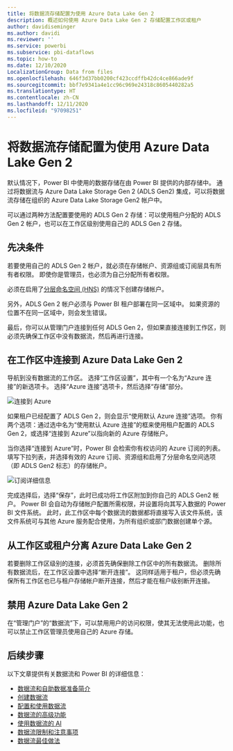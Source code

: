 ```yaml
---
title: 将数据流存储配置为使用 Azure Data Lake Gen 2
description: 概述如何使用 Azure Data Lake Gen 2 存储配置工作区或租户
author: davidiseminger
ms.author: davidi
ms.reviewer: ''
ms.service: powerbi
ms.subservice: pbi-dataflows
ms.topic: how-to
ms.date: 12/10/2020
LocalizationGroup: Data from files
ms.openlocfilehash: 646f3d37bb0200cf423ccdffb42dc4ce866ade9f
ms.sourcegitcommit: bbf7e9341a4e1cc96c969e24318c8605440282a5
ms.translationtype: HT
ms.contentlocale: zh-CN
ms.lasthandoff: 12/11/2020
ms.locfileid: "97098251"
---
```

# <a name="configuring-dataflow-storage-to-use-azure-data-lake-gen-2"></a>将数据流存储配置为使用 Azure Data Lake Gen 2 

默认情况下，Power BI 中使用的数据存储在由 Power BI 提供的内部存储中。 通过将数据流与 Azure Data Lake Storage Gen 2 (ADLS Gen2) 集成，可以将数据流存储在组织的 Azure Data Lake Storage Gen2 帐户中。

可以通过两种方法配置要使用的 ADLS Gen 2 存储：可以使用租户分配的 ADLS Gen 2 帐户，也可以在工作区级别使用自己的 ADLS Gen 2 存储。 

## <a name="pre-requisites"></a>先决条件

若要使用自己的 ADLS Gen 2 帐户，就必须在存储帐户、资源组或订阅层具有所有者权限。 即使你是管理员，也必须为自己分配所有者权限。 

必须在启用了[分层命名空间 (HNS)](https://docs.microsoft.com/azure/storage/blobs/create-data-lake-storage-account) 的情况下创建存储帐户。 

另外，ADLS Gen 2 帐户必须与 Power BI 租户部署在同一区域中。 如果资源的位置不在同一区域中，则会发生错误。

最后，你可以从管理门户连接到任何 ADLS Gen 2，但如果直接连接到工作区，则必须先确保工作区中没有数据流，然后再进行连接。

## <a name="connecting-to-an-azure-data-lake-gen-2-at-a-workspace"></a>在工作区中连接到 Azure Data Lake Gen 2
导航到没有数据流的工作区。 选择“工作区设置”，其中有一个名为“Azure 连接”的新选项卡。 选择“Azure 连接”选项卡，然后选择“存储”部分。


![连接到 Azure](media/dataflows-azure-data-lake-storage-integration/connect-to-azure.png)
 
如果租户已经配置了 ADLS Gen 2，则会显示“使用默认 Azure 连接”选项。 你有两个选项：通过选中名为“使用默认 Azure 连接”的框来使用租户配置的 ADLS Gen 2，或选择“连接到 Azure”以指向新的 Azure 存储帐户。 

当你选择“连接到 Azure”时，Power BI 会检索你有权访问的 Azure 订阅的列表。 填写下拉列表，并选择有效的 Azure 订阅、资源组和启用了分层命名空间选项（即 ADLS Gen2 标志）的存储帐户。

![订阅详细信息](media/dataflows-azure-data-lake-storage-integration/subscription-details-enter.png)
 
完成选择后，选择“保存”，此时已成功将工作区附加到你自己的 ADLS Gen2 帐户。 Power BI 会自动为存储帐户配置所需权限，并设置将向其写入数据的 Power BI 文件系统。 此时，此工作区中每个数据流的数据都将直接写入该文件系统，该文件系统可与其他 Azure 服务配合使用，为所有组织或部门数据创建单个源。

## <a name="detaching-azure-data-lake-gen-2-from-a-workspace-or-tenant"></a>从工作区或租户分离 Azure Data Lake Gen 2

若要删除工作区级别的连接，必须首先确保删除工作区中的所有数据流。 删除所有数据流后，在工作区设置中选择“断开连接”。 这同样适用于租户，但必须先确保所有工作区也已与租户存储帐户断开连接，然后才能在租户级别断开连接。

## <a name="disabling-azure-data-lake-gen-2"></a>禁用 Azure Data Lake Gen 2

在“管理门户”的“数据流”下，可以禁用用户的访问权限，使其无法使用此功能，也可以禁止工作​区管理员使用自己的 Azure 存储。

## <a name="next-steps"></a>后续步骤
以下文章提供有关数据流和 Power BI 的详细信息：

* [数据流和自助数据准备简介](dataflows-introduction-self-service.md)
* [创建数据流](dataflows-create.md)
* [配置和使用数据流](dataflows-configure-consume.md)
* [数据流的高级功能](dataflows-premium-features.md)
* [使用数据流的 AI](dataflows-machine-learning-integration.md)
* [数据流限制和注意事项](dataflows-features-limitations.md)
* [数据流最佳做法](dataflows-best-practices.md)